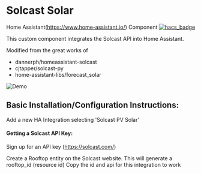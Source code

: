 # Solcast Solar 

Home Assistant(https://www.home-assistant.io/) Component
[![hacs_badge](https://img.shields.io/badge/HACS-Custom-orange.svg?style=for-the-badge)](https://github.com/custom-components/hacs)

This custom component integrates the Solcast API into Home Assistant.

Modified from the great works of
* dannerph/homeassistant-solcast
* cjtapper/solcast-py
* home-assistant-libs/forecast_solar

![Demo](https://user-images.githubusercontent.com/1471841/134319252-aad9346a-d650-4172-9b7e-b2a215de1f15.png)

## Basic Installation/Configuration Instructions:
Add a new HA Integration selecting 'Solcast PV Solar'

#### Getting a Solcast API Key:
Sign up for an API key (https://solcast.com/)

Create a Rooftop entity on the Solcast website. This will generate a rooftop_id (resource id)
Copy the id and api for this integration to work
